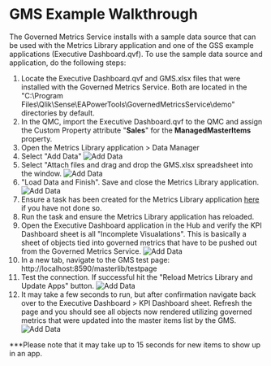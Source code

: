 <h1>GMS Example Walkthrough</h1>

The Governed Metrics Service installs with a sample data source that can be used with the Metrics Library application and one of the GSS example applications (Executive Dashboard.qvf). To use the sample data source and application, do the following steps:

1. Locate the Executive Dashboard.qvf and GMS.xlsx files that were installed with the Governed Metrics Service. Both are located in the "C:\Program Files\Qlik\Sense\EAPowerTools\GovernedMetricsService\demo" directories by default. 
2. In the QMC, import the Executive Dashboard.qvf to the QMC and assign the Custom Property attribute "__Sales__" for the __ManagedMasterItems__ property. 
3. Open the Metrics Library application > Data Manager 
4. Select "Add Data" 
![Add Data](https://s3.amazonaws.com/eapowertools/governedmetricsservice/img/test/GMS_AddData.png)
5. Select "Attach files and drag and drop the GMS.xlsx spreadsheet into the window. 
![Add Data](https://s3.amazonaws.com/eapowertools/governedmetricsservice/img/test/GMS_AttachFiles.png)
6. "Load Data and Finish". Save and close the Metrics Library application.
![Add Data](https://s3.amazonaws.com/eapowertools/governedmetricsservice/img/test/GMS_LoadandFinish.png)
7. Ensure a task has been created for the Metrics Library application [here](/user-guide/qsconfig.md#Step3) if you have not done so. 
9. Run the task and ensure the Metrics Library application has reloaded. 
10. Open the Executive Dashboard application in the Hub and verify the KPI Dashboard sheet is all "Incomplete Visualations". This is basically a sheet of objects tied into governed metrics that have to be pushed out from the Governed Metrics Service. 
![Add Data](https://s3.amazonaws.com/eapowertools/governedmetricsservice/img/test/GMS_IncompleteViz.png)
11. In a new tab, navigate to the GMS test page: http://localhost:8590/masterlib/testpage
12. Test the connection. If successful hit the "Reload Metrics Library and Update Apps" button. 
![Add Data](https://s3.amazonaws.com/eapowertools/governedmetricsservice/img/test/GMS_ReloadandUpdate.png)
13. It may take a few seconds to run, but after confirmation navigate back over to the Executive Dashboard > KPI Dashboard sheet. Refresh the page and you should see all objects now rendered utilizing governed metrics that were updated into the master items list by the GMS. 
![Add Data](https://s3.amazonaws.com/eapowertools/governedmetricsservice/img/test/GMS_FinalResult.png)

***Please note that it may take up to 15 seconds for new items to show up in an app.